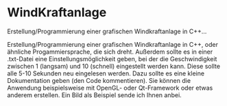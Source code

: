 # WindKraftanlage
Erstellung/Programmierung einer grafischen Windkraftanlage in C++...

Erstellung/Programmierung einer grafischen Windkraftanlage in C++, oder ähnliche 
Progammiersprache, die sich dreht. Außerdem sollte es in einer .txt-Datei eine 
Einstellungsmöglichkeit geben, bei der die Geschwindigkeit zwischen 1 (langsam) und 10 
(schnell) eingestellt werden kann. Diese sollte alle 5-10 Sekunden neu eingelesen 
werden. Dazu sollte es eine kleine Dokumentation geben (den Code kommentieren). Sie 
können die Anwendung beispielsweise mit OpenGL- oder Qt-Framework oder etwas 
anderem erstellen. Ein Bild als Beispiel sende ich Ihnen anbei.

